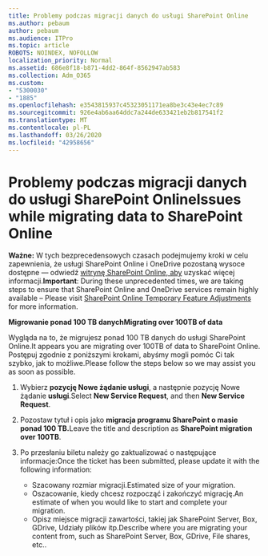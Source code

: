 ```yaml
---
title: Problemy podczas migracji danych do usługi SharePoint Online
ms.author: pebaum
author: pebaum
ms.audience: ITPro
ms.topic: article
ROBOTS: NOINDEX, NOFOLLOW
localization_priority: Normal
ms.assetid: 686e8f18-b871-4dd2-864f-8562947ab583
ms.collection: Adm_O365
ms.custom:
- "5300030"
- "1885"
ms.openlocfilehash: e3543815937c45323051171ea8be3c43e4ec7c89
ms.sourcegitcommit: 926e4ab6aa64ddc7a244de633421eb2b817541f2
ms.translationtype: MT
ms.contentlocale: pl-PL
ms.lasthandoff: 03/26/2020
ms.locfileid: "42958656"
---
```

# <a name="issues-while-migrating-data-to-sharepoint-online"></a><span data-ttu-id="45002-102">Problemy podczas migracji danych do usługi SharePoint Online</span><span class="sxs-lookup"><span data-stu-id="45002-102">Issues while migrating data to SharePoint Online</span></span>

<span data-ttu-id="45002-103">**Ważne:** W tych bezprecedensowych czasach podejmujemy kroki w celu zapewnienia, że usługi SharePoint Online i OneDrive pozostaną wysoce dostępne — odwiedź [witrynę SharePoint Online, aby](https://aka.ms/ODSPAdjustments) uzyskać więcej informacji.</span><span class="sxs-lookup"><span data-stu-id="45002-103">**Important**: During these unprecedented times, we are taking steps to ensure that SharePoint Online and OneDrive services remain highly available – Please visit [SharePoint Online Temporary Feature Adjustments](https://aka.ms/ODSPAdjustments) for more information.</span></span>

<span data-ttu-id="45002-104">**Migrowanie ponad 100 TB danych**</span><span class="sxs-lookup"><span data-stu-id="45002-104">**Migrating over 100TB of data**</span></span>

<span data-ttu-id="45002-105">Wygląda na to, że migrujesz ponad 100 TB danych do usługi SharePoint Online.</span><span class="sxs-lookup"><span data-stu-id="45002-105">It appears you are migrating over 100TB of data to SharePoint Online.</span></span> <span data-ttu-id="45002-106">Postępuj zgodnie z poniższymi krokami, abyśmy mogli pomóc Ci tak szybko, jak to możliwe.</span><span class="sxs-lookup"><span data-stu-id="45002-106">Please follow the steps below so we may assist you as soon as possible.</span></span> 

1. <span data-ttu-id="45002-107">Wybierz **pozycję Nowe żądanie usługi**, a następnie pozycję Nowe żądanie **usługi**.</span><span class="sxs-lookup"><span data-stu-id="45002-107">Select **New Service Request**, and then **New Service Request**.</span></span> 
2. <span data-ttu-id="45002-108">Pozostaw tytuł i opis jako **migracja programu SharePoint o masie ponad 100 TB.**</span><span class="sxs-lookup"><span data-stu-id="45002-108">Leave the title and description as **SharePoint migration over 100TB**.</span></span>
3. <span data-ttu-id="45002-109">Po przesłaniu biletu należy go zaktualizować o następujące informacje:</span><span class="sxs-lookup"><span data-stu-id="45002-109">Once the ticket has been submitted, please update it with the following information:</span></span> 

    - <span data-ttu-id="45002-110">Szacowany rozmiar migracji.</span><span class="sxs-lookup"><span data-stu-id="45002-110">Estimated size of your migration.</span></span>
    - <span data-ttu-id="45002-111">Oszacowanie, kiedy chcesz rozpocząć i zakończyć migrację.</span><span class="sxs-lookup"><span data-stu-id="45002-111">An estimate of when you would like to start and complete your migration.</span></span>
    - <span data-ttu-id="45002-112">Opisz miejsce migracji zawartości, takiej jak SharePoint Server, Box, GDrive, Udziały plików itp.</span><span class="sxs-lookup"><span data-stu-id="45002-112">Describe where you are migrating your content from, such as SharePoint Server, Box, GDrive, File shares, etc..</span></span>


  

